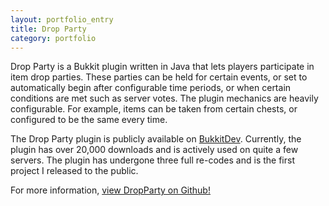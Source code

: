 ```yaml
---
layout: portfolio_entry
title: Drop Party
category: portfolio
---
```

<p>
    Drop Party is a Bukkit plugin written in Java that lets players participate in
    item drop parties. These parties can be held for certain events, or set to automatically
    begin after configurable time periods, or when certain conditions are met such as server votes.
    The plugin mechanics are heavily configurable. For example, items can be taken
    from certain chests, or configured to be the same every time.
</p>
<p>
    The Drop Party plugin is publicly available on <a href="http://dev.bukkit.org/bukkit-plugins/dropparty/">BukkitDev</a>.
    Currently, the plugin has over 20,000 downloads and is actively used on quite a few servers.
    The plugin has undergone three full re-codes and is the first project I released to the public.
</p>
For more information, <a href="https://github.com/ampayne2/DropParty">view DropParty on Github!</a>